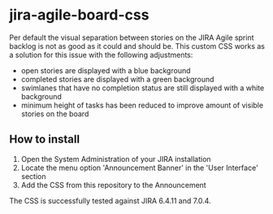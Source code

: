 # jira-agile-board-css

Per default the visual separation between stories on the JIRA Agile sprint backlog is not as good as it could and should be. This custom CSS works as a solution for this issue with the following adjustments:

* open stories are displayed with a blue background
* completed stories are displayed with a green background
* swimlanes that have no completion status are still displayed with a white background
* minimum height of tasks has been reduced to improve amount of visible stories on the board

## How to install

1. Open the System Administration of your JIRA installation
2. Locate the menu option 'Announcement Banner' in the 'User Interface' section
3. Add the CSS from this repository to the Announcement

The CSS is successfully tested against JIRA 6.4.11 and 7.0.4.
